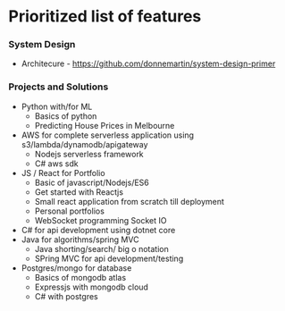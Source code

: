 # Prioritized list of features 

### System Design
* Architecure - https://github.com/donnemartin/system-design-primer

### Projects and Solutions
* Python with/for ML
  * Basics of python
  * Predicting House Prices in Melbourne
* AWS for complete serverless application using s3/lambda/dynamodb/apigateway
  * Nodejs serverless framework
  * C# aws sdk
* JS / React for Portfolio 
  * Basic of javascript/Nodejs/ES6
  * Get started with Reactjs
  * Small react application from scratch till deployment
  * Personal portfolios
  * WebSocket programming Socket IO
* C# for api development using dotnet core
* Java for algorithms/spring MVC 
  * Java shorting/search/ big o notation
  * SPring MVC for api development/testing
* Postgres/mongo for database
  * Basics of mongodb atlas
  * Expressjs with mongodb cloud
  * C# with postgres
